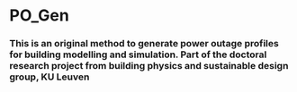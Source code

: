 # PO_Gen
### This is an original method to generate power outage profiles for building modelling and simulation. Part of the doctoral research project from building physics and sustainable design group, KU Leuven
